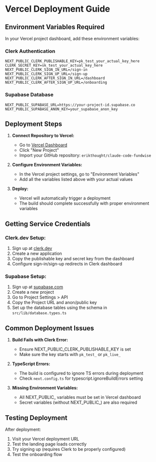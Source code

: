 # Vercel Deployment Guide

## Environment Variables Required

In your Vercel project dashboard, add these environment variables:

### Clerk Authentication
```
NEXT_PUBLIC_CLERK_PUBLISHABLE_KEY=pk_test_your_actual_key_here
CLERK_SECRET_KEY=sk_test_your_actual_key_here
NEXT_PUBLIC_CLERK_SIGN_IN_URL=/sign-in
NEXT_PUBLIC_CLERK_SIGN_UP_URL=/sign-up
NEXT_PUBLIC_CLERK_AFTER_SIGN_IN_URL=/dashboard
NEXT_PUBLIC_CLERK_AFTER_SIGN_UP_URL=/onboarding
```

### Supabase Database
```
NEXT_PUBLIC_SUPABASE_URL=https://your-project-id.supabase.co
NEXT_PUBLIC_SUPABASE_ANON_KEY=your_supabase_anon_key
```

## Deployment Steps

1. **Connect Repository to Vercel:**
   - Go to [Vercel Dashboard](https://vercel.com/dashboard)
   - Click "New Project"
   - Import your GitHub repository: `erikthought/claude-code-fundwise`

2. **Configure Environment Variables:**
   - In the Vercel project settings, go to "Environment Variables"
   - Add all the variables listed above with your actual values

3. **Deploy:**
   - Vercel will automatically trigger a deployment
   - The build should complete successfully with proper environment variables

## Getting Service Credentials

### Clerk.dev Setup:
1. Sign up at [clerk.dev](https://clerk.dev)
2. Create a new application
3. Copy the publishable key and secret key from the dashboard
4. Configure sign-in/sign-up redirects in Clerk dashboard

### Supabase Setup:
1. Sign up at [supabase.com](https://supabase.com)
2. Create a new project
3. Go to Project Settings > API
4. Copy the Project URL and anon/public key
5. Set up the database tables using the schema in `src/lib/database.types.ts`

## Common Deployment Issues

1. **Build Fails with Clerk Error:**
   - Ensure NEXT_PUBLIC_CLERK_PUBLISHABLE_KEY is set
   - Make sure the key starts with `pk_test_` or `pk_live_`

2. **TypeScript Errors:**
   - The build is configured to ignore TS errors during deployment
   - Check `next.config.ts` for typescript.ignoreBuildErrors setting

3. **Missing Environment Variables:**
   - All NEXT_PUBLIC_ variables must be set in Vercel dashboard
   - Secret variables (without NEXT_PUBLIC_) are also required

## Testing Deployment

After deployment:
1. Visit your Vercel deployment URL
2. Test the landing page loads correctly
3. Try signing up (requires Clerk to be properly configured)
4. Test the onboarding flow